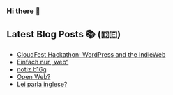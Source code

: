 ### Hi there 👋

## Latest Blog Posts 📚 (🇩🇪)
<!-- BLOG-POST-LIST:START -->
- [CloudFest Hackathon:  WordPress and the IndieWeb](https://notiz.blog/2022/04/03/cloudfest-2022-hackathon-indieweb-for-wordpress/)
- [Einfach nur „web“](https://notiz.blog/2022/01/10/einfach-nur-web/)
- [notiz.b16g](https://notiz.blog/2021/12/07/notiz-b16g/)
- [Open Web?](https://notiz.blog/2021/12/01/amp-open-web/)
- [Lei parla inglese?](https://notiz.blog/2021/06/10/lei-parla-inglese/)
<!-- BLOG-POST-LIST:END -->
